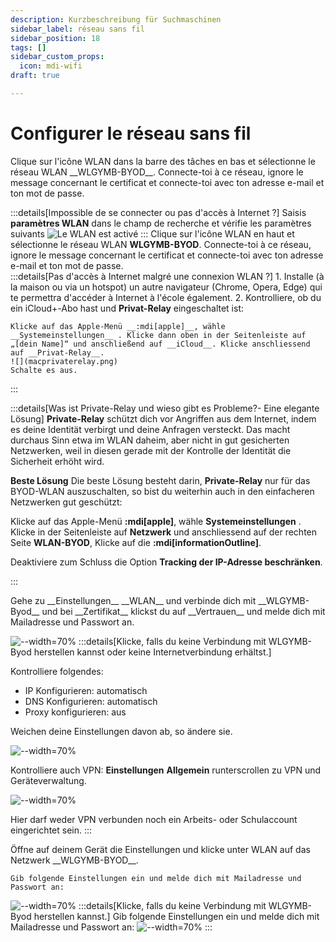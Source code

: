 ```yaml
---
description: Kurzbeschreibung für Suchmaschinen
sidebar_label: réseau sans fil
sidebar_position: 18
tags: []
sidebar_custom_props:
  icon: mdi-wifi
draft: true

---
```


# Configurer le réseau sans fil

<Tabs groupId="os" queryString>
  <TabItem value="win" label="Windows">
  Clique sur l'icône WLAN dans la barre des tâches en bas et sélectionne le réseau WLAN __WLGYMB-BYOD__. Connecte-toi à ce réseau, ignore le message concernant le certificat et connecte-toi avec ton adresse e-mail et ton mot de passe.

  :::details[Impossible de se connecter ou pas d'accès à Internet ?]
    Saisis __paramètres WLAN__ dans le champ de recherche et vérifie les paramètres suivants
    ![Le WLAN est activé](./Netzwerk%20%20und%20Internet.png)
  :::
  </TabItem>
  <TabItem value="osx" label="Mac OS">
  Clique sur l'icône WLAN en haut et sélectionne le réseau WLAN __WLGYMB-BYOD__. Connecte-toi à ce réseau, ignore le message concernant le certificat et connecte-toi avec ton adresse e-mail et ton mot de passe.  
  :::details[Pas d'accès à Internet malgré une connexion WLAN ?]
    1. Installe (à la maison ou via un hotspot) un autre navigateur (Chrome, Opera, Edge) qui te permettra d'accéder à Internet à l'école également.
    2. Kontrolliere, ob du ein iCloud+-Abo hast und __Privat-Relay__ eingeschaltet ist:

    Klicke auf das Apple-Menü __:mdi[apple]__, wähle __Systemeinstellungen__ . Klicke dann oben in der Seitenleiste auf „[dein Name]“ und anschließend auf __iCloud__. Klicke anschliessend auf __Privat-Relay__.
    ![](macprivaterelay.png)
    Schalte es aus.
  :::

:::details[Was ist Private-Relay und wieso gibt es Probleme?- Eine elegante Lösung]
**Private-Relay** 
schützt dich vor Angriffen aus dem Internet, indem es deine Identität verbirgt und deine Anfragen versteckt. Das macht durchaus Sinn etwa im WLAN daheim, aber nicht in gut gesicherten Netzwerken, weil in diesen gerade mit der Kontrolle der Identität die Sicherheit erhöht wird.

**Beste Lösung**
Die beste Lösung besteht darin, __Private-Relay__ nur für das BYOD-WLAN auszuschalten, so bist du weiterhin auch in den einfacheren Netzwerken gut geschützt:

Klicke auf das Apple-Menü __:mdi[apple]__, wähle __Systemeinstellungen__ . Klicke in der Seitenleiste auf __Netzwerk__ und anschliessend auf der rechten Seite __WLAN-BYOD__, Klicke auf die __:mdi[informationOutline]__.

Deaktiviere zum Schluss die Option __Tracking der IP-Adresse beschränken__.

:::
</TabItem>

  <TabItem value="ios" label="iOS">
Gehe zu __Einstellungen__ __WLAN__ und verbinde dich mit __WLGYMB-Byod__ und bei __Zertifikat__ klickst du auf __Vertrauen__ und melde dich mit Mailadresse und Passwort an.

![--width=70%](wlanios1.jpeg)
:::details[Klicke, falls du keine Verbindung mit WLGYMB-Byod herstellen kannst oder keine Internetverbindung erhältst.]

Kontrolliere folgendes:

- IP Konfigurieren: automatisch
- DNS Konfigurieren: automatisch
- Proxy konfigurieren: aus

Weichen deine Einstellungen davon ab, so ändere sie.

![--width=70%](wlanios2.jpeg)

Kontrolliere auch VPN: __Einstellungen__ __Allgemein__ runterscrollen zu VPN und Geräteverwaltung.

![--width=70%](vpnios.jpg)

Hier darf weder VPN verbunden noch ein Arbeits- oder Schulaccount eingerichtet sein.
:::


  </TabItem>

  <TabItem value="android" label="Android">
    Öffne auf deinem Gerät die Einstellungen und klicke unter WLAN auf das Netzwerk __WLGYMB-BYOD__.
    
    Gib folgende Einstellungen ein und melde dich mit Mailadresse und Passwort an:
  ![--width=70%](WLAN-Android-Standard.png)
:::details[Klicke, falls du keine Verbindung mit WLGYMB-Byod herstellen kannst.]
Gib folgende Einstellungen ein und melde dich mit Mailadresse und Passwort an:
![--width=70%](WLAN-Android-erweitert.png)
:::
  </TabItem>
</Tabs>
